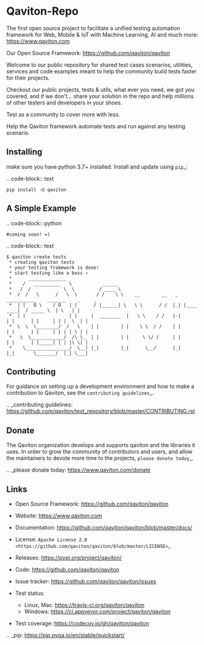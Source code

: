 Qaviton-Repo
=======

The first open source project to facilitate a unified testing automation framework for Web, Mobile & IoT
with Machine Learning, AI and much more: https://www.qaviton.com

Our Open Source Framework: https://github.com/qaviton/qaviton

Welcome to our public repository for shared test cases scenarios, 
utilities, services and code examples meant to help the community 
build tests faster for their projects.

Checkout our public projects, tests & utils, 
what ever you need, we got you covered, 
and if we don't... share your solution in the repo 
and help millions of other testers and developers in your shoes.

Test as a community to cover more with less.

Help the Qaviton framework automate tests and run against any testing scenario.


Installing
----------

make sure you have python 3.7+ installed.
Install and update using `pip`_:

.. code-block:: text

    pip install -U qaviton


A Simple Example
----------------

.. code-block:: python

    #coming soon! =)

.. code-block:: text

    $ qaviton create tests
     * creating qaviton tests
     * your testing framework is done!
     * start testing like a boss ⚛
     *      ______________
     *    /   __________   \           ______
     *   /  /            \  \         / ____ \
     *  /  /   \      /   \  \       / /    \ \    __        __   _   ___________    _______    _     _
     *  | |   O \    / O   | |      / |______| \   \ \      / /  |_| |____   ____|  / _____ \  | \   | |
     *  | |                | |     |  ________  |   \ \    / /   |-|      | |      | |     | | |  \  | |
     *  \  \  \________/  /   \    | |        | |    \ \  / /    | |      | |      | |     | | | | \ | |
     *   \  \____________/  /\ \_  | |        | |     \ \/ /     | |      | |      | |_____| | | |\ \| |
     *    \________________/  \__| |_|        |_|      \__/      |_|      |_|       \_______/  |_| \___|


Contributing
------------

For guidance on setting up a development environment and how to make a
contribution to Qaviton, see the `contributing guidelines`_.

.. _contributing guidelines: https://github.com/qaviton/test_repository/blob/master/CONTRIBUTING.rst


Donate
------

The Qaviton organization develops and supports qaviton and the libraries
it uses. In order to grow the community of contributors and users, and
allow the maintainers to devote more time to the projects, `please
donate today`_.

.. _please donate today: https://www.qaviton.com/donate


Links
-----

* Open Source Framework: https://github.com/qaviton/qaviton
* Website: https://www.qaviton.com
* Documentation: https://github.com/qaviton/qaviton/blob/master/docs/
* License: `Apache License 2.0 <https://github.com/qaviton/qaviton/blob/master/LICENSE>`_
* Releases: https://pypi.org/project/qaviton/
* Code: https://github.com/qaviton/qaviton
* Issue tracker: https://github.com/qaviton/qaviton/issues
* Test status:

  * Linux, Mac: https://travis-ci.org/qaviton/qaviton
  * Windows: https://ci.appveyor.com/project/qaviton/qaviton

* Test coverage: https://codecov.io/gh/qaviton/qaviton


.. _pip: https://pip.pypa.io/en/stable/quickstart/
